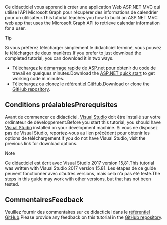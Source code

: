 <!-- markdownlint-disable MD002 MD041 -->

<span data-ttu-id="03a0e-101">Ce didacticiel vous apprend à créer une application Web ASP.NET MVC qui utilise l’API Microsoft Graph pour récupérer des informations de calendrier pour un utilisateur.</span><span class="sxs-lookup"><span data-stu-id="03a0e-101">This tutorial teaches you how to build an ASP.NET MVC web app that uses the Microsoft Graph API to retrieve calendar information for a user.</span></span>

> [!TIP]
> <span data-ttu-id="03a0e-102">Si vous préférez télécharger simplement le didacticiel terminé, vous pouvez le télécharger de deux manières.</span><span class="sxs-lookup"><span data-stu-id="03a0e-102">If you prefer to just download the completed tutorial, you can download it in two ways.</span></span>
>
> - <span data-ttu-id="03a0e-103">Téléchargez le [démarrage rapide de ASP.net](https://developer.microsoft.com/graph/quick-start?platform=option-dotnet) pour obtenir du code de travail en quelques minutes.</span><span class="sxs-lookup"><span data-stu-id="03a0e-103">Download the [ASP.NET quick start](https://developer.microsoft.com/graph/quick-start?platform=option-dotnet) to get working code in minutes.</span></span>
> - <span data-ttu-id="03a0e-104">Téléchargez ou clonez le [référentiel GitHub](https://github.com/microsoftgraph/msgraph-training-aspnetmvcapp).</span><span class="sxs-lookup"><span data-stu-id="03a0e-104">Download or clone the [GitHub repository](https://github.com/microsoftgraph/msgraph-training-aspnetmvcapp).</span></span>

## <a name="prerequisites"></a><span data-ttu-id="03a0e-105">Conditions préalables</span><span class="sxs-lookup"><span data-stu-id="03a0e-105">Prerequisites</span></span>

<span data-ttu-id="03a0e-106">Avant de commencer ce didacticiel, [Visual Studio](https://visualstudio.microsoft.com/vs/) doit être installé sur votre ordinateur de développement.</span><span class="sxs-lookup"><span data-stu-id="03a0e-106">Before you start this tutorial, you should have [Visual Studio](https://visualstudio.microsoft.com/vs/) installed on your development machine.</span></span> <span data-ttu-id="03a0e-107">Si vous ne disposez pas de Visual Studio, reportez-vous au lien précédent pour obtenir les options de téléchargement.</span><span class="sxs-lookup"><span data-stu-id="03a0e-107">If you do not have Visual Studio, visit the previous link for download options.</span></span>

> [!NOTE]
> <span data-ttu-id="03a0e-108">Ce didacticiel est écrit avec Visual Studio 2017 version 15,81.</span><span class="sxs-lookup"><span data-stu-id="03a0e-108">This tutorial was written with Visual Studio 2017 version 15.81.</span></span> <span data-ttu-id="03a0e-109">Les étapes de ce guide peuvent fonctionner avec d’autres versions, mais cela n’a pas été testé.</span><span class="sxs-lookup"><span data-stu-id="03a0e-109">The steps in this guide may work with other versions, but that has not been tested.</span></span>

## <a name="feedback"></a><span data-ttu-id="03a0e-110">Commentaires</span><span class="sxs-lookup"><span data-stu-id="03a0e-110">Feedback</span></span>

<span data-ttu-id="03a0e-111">Veuillez fournir des commentaires sur ce didacticiel dans le [référentiel GitHub](https://github.com/microsoftgraph/msgraph-training-aspnetmvcapp).</span><span class="sxs-lookup"><span data-stu-id="03a0e-111">Please provide any feedback on this tutorial in the [GitHub repository](https://github.com/microsoftgraph/msgraph-training-aspnetmvcapp).</span></span>